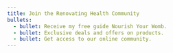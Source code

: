 ```yaml
---
title: Join the Renovating Health Community
bullets:
  - bullet: Receive my free guide Nourish Your Womb.
  - bullet: Exclusive deals and offers on products.
  - bullet: Get access to our online community.
---
```


